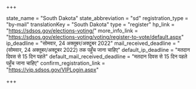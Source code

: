 +++

state_name = "South Dakota"
state_abbreviation = "sd"
registration_type = "by-mail"
translationKey = "South Dakota"
type = "register"
hp_link = "https://sdsos.gov/elections-voting/"
more_info_link = "https://sdsos.gov/elections-voting/voting/register-to-vote/default.aspx"
ip_deadline = "सोमवार, 24 अक्तूबर/अक्टूबर 2022"
mail_received_deadline = "(सोमवार, 24 अक्तूबर/अक्टूबर 2022) तक पहुँच जाना चाहिए"
default_ip_deadline = "मतदान दिवस से 15 दिन पहले"
default_mail_received_deadline = "मतदान दिवस से 15 दिन पहले पहुँच जाना चाहिए"
confirm_registration_link = "https://vip.sdsos.gov/VIPLogin.aspx"

+++